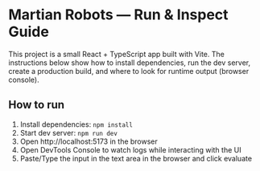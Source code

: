 # Martian Robots — Run & Inspect Guide

This project is a small React + TypeScript app built with Vite. The instructions below show how to install dependencies, run the dev server, create a production build, and where to look for runtime output (browser console).

## How to run

1. Install dependencies: `npm install`
2. Start dev server: `npm run dev`
3. Open http://localhost:5173 in the browser
4. Open DevTools Console to watch logs while interacting with the UI
5. Paste/Type the input in the text area in the browser and click evaluate
